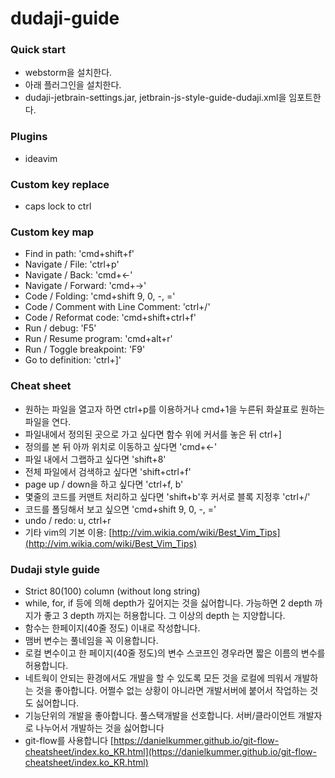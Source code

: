 # dudaji-guide

### Quick start
- webstorm을 설치한다.
- 아래 플러그인을 설치한다.
- dudaji-jetbrain-settings.jar, jetbrain-js-style-guide-dudaji.xml을 임포트한다. 

### Plugins
- ideavim

### Custom key replace
- caps lock to ctrl

### Custom key map
- Find in path: 'cmd+shift+f'
- Navigate / File: 'ctrl+p'
- Navigate / Back: 'cmd+<-'
- Navigate / Forward: 'cmd+->'
- Code / Folding: 'cmd+shift 9, 0, -, ='
- Code / Comment with Line Comment: 'ctrl+/'
- Code / Reformat code: 'cmd+shift+ctrl+f'
- Run / debug: 'F5'
- Run / Resume program: 'cmd+alt+r'
- Run / Toggle breakpoint: 'F9'
- Go to definition: 'ctrl+]'

### Cheat sheet
- 원하는 파일을 열고자 하면 ctrl+p를 이용하거나 cmd+1을 누른뒤 화살표로 원하는 파일을 연다.
- 파일내에서 정의된 곳으로 가고 싶다면 함수 위에 커서를 놓은 뒤 ctrl+]
- 정의를 본 뒤 아까 위치로 이동하고 싶다면 'cmd+<-'
- 파일 내에서 그랩하고 싶다면 'shift+8'
- 전체 파일에서 검색하고 싶다면 'shift+ctrl+f'
- page up / down을 하고 싶다면 'ctrl+f, b'
- 몇줄의 코드를 커맨트 처리하고 싶다면 'shift+b'후 커서로 블록 지정후 'ctrl+/'
- 코드를 폴딩해서 보고 싶으면 'cmd+shift 9, 0, -, ='
- undo / redo: u, ctrl+r
- 기타 vim의 기본 이용: [http://vim.wikia.com/wiki/Best_Vim_Tips](http://vim.wikia.com/wiki/Best_Vim_Tips)

### Dudaji style guide
- Strict 80(100) column (without long string)
- while, for, if 등에 의해 depth가 깊어지는 것을 싫어합니다. 가능하면 2 depth 까지가 좋고 3 depth 까지는 허용합니다. 그 이상의 depth 는 지양합니다. 
- 함수는 한페이지(40줄 정도) 이내로 작성합니다.
- 맴버 변수는 풀네임을 꼭 이용합니다. 
- 로컬 변수이고 한 페이지(40줄 정도)의 변수 스코프인 경우라면 짧은 이름의 변수를 허용합니다.
- 네트웍이 안되는 환경에서도 개발을 할 수 있도록 모든 것을 로컬에 띄워서 개발하는 것을 좋아합니다. 
어쩔수 없는 상황이 아니라면 개발서버에 붙어서 작업하는 것도 싫어합니다.
- 기능단위의 개발을 좋아합니다. 풀스택개발을 선호합니다. 서버/클라이언트 개발자로 나누어서 개발하는 것을 싫어합니다
- git-flow를 사용합니다 [https://danielkummer.github.io/git-flow-cheatsheet/index.ko_KR.html](https://danielkummer.github.io/git-flow-cheatsheet/index.ko_KR.html)


